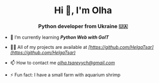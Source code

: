 <h1 align="center">Hi 👋, I'm Olha</h1>
<h3 align="center">Python developer from Ukraine 🇺🇦</h3>

- 🌱 I’m currently learning __*Python Web with GoIT*__

- 👨‍💻 All of my projects are available at _*[https://github.com/HelgaTsar](https://github.com/HelgaTsar)*_

- 📫 How to contact me _*olha.tsarevych@gmail.com*_

- ⚡ Fun fact: I have a small farm with aquarium shrimp
